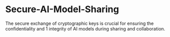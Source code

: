 # Secure-AI-Model-Sharing
The secure exchange of cryptographic keys is crucial for ensuring the confidentiality and 1 integrity of AI models during sharing and collaboration.
